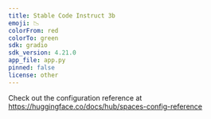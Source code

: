 ```yaml
---
title: Stable Code Instruct 3b
emoji: 📉
colorFrom: red
colorTo: green
sdk: gradio
sdk_version: 4.21.0
app_file: app.py
pinned: false
license: other
---
```


Check out the configuration reference at https://huggingface.co/docs/hub/spaces-config-reference
